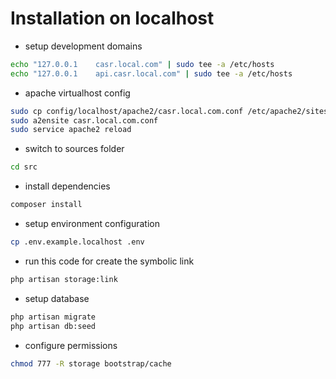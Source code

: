 # Installation on localhost

-  setup development domains
```bash
echo "127.0.0.1    casr.local.com" | sudo tee -a /etc/hosts
echo "127.0.0.1    api.casr.local.com" | sudo tee -a /etc/hosts
```

- apache virtualhost config 
```bash
sudo cp config/localhost/apache2/casr.local.com.conf /etc/apache2/sites-available/casr.local.com.conf
sudo a2ensite casr.local.com.conf
sudo service apache2 reload
```

- switch to sources folder
```bash
cd src
```

- install dependencies
``` bash
composer install
```

- setup environment configuration
```bash
cp .env.example.localhost .env
```

- run this code for create the symbolic link
```bash
php artisan storage:link
```

- setup database
```bash
php artisan migrate
php artisan db:seed
```

- configure permissions 
```bash
chmod 777 -R storage bootstrap/cache
```
